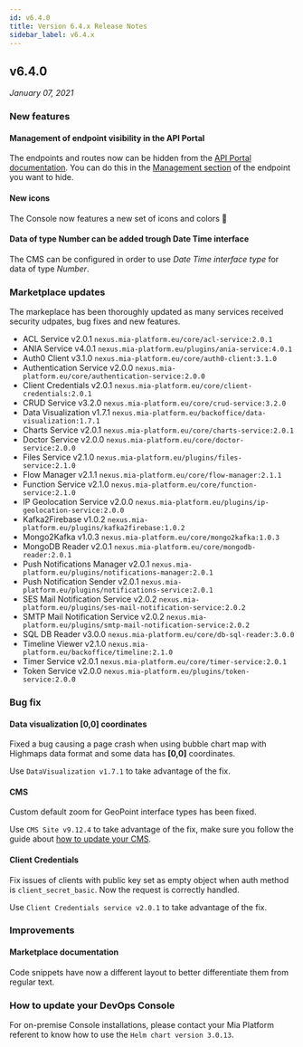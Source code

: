 ```yaml
---
id: v6.4.0
title: Version 6.4.x Release Notes
sidebar_label: v6.4.x
---
```


## v6.4.0

_January 07, 2021_

### New features

#### Management of endpoint visibility in the API Portal

The endpoints and routes now can be hidden from the [API Portal documentation](../development_suite/api-portal/api-documentations.md).
You can do this in the [Management section](../development_suite/api-console/api-design/endpoints.md#manage-the-visibility-of-your-endpoints) of the endpoint you want to hide.

#### New icons

The Console now features a new set of icons and colors 🎉

#### Data of type Number can be added trough Date Time interface

The CMS can be configured in order to use _Date Time interface type_ for data of type _Number_.

### Marketplace updates

The markeplace has been thoroughly updated as many services received security udpates, bug fixes and new features.

* ACL Service v2.0.1 `nexus.mia-platform.eu/core/acl-service:2.0.1`
* ANIA Service v4.0.1 `nexus.mia-platform.eu/plugins/ania-service:4.0.1`
* Auth0 Client v3.1.0 `nexus.mia-platform.eu/core/auth0-client:3.1.0`
* Authentication Service v2.0.0 `nexus.mia-platform.eu/core/authentication-service:2.0.0`
* Client Credentials v2.0.1 `nexus.mia-platform.eu/core/client-credentials:2.0.1`
* CRUD Service v3.2.0 `nexus.mia-platform.eu/core/crud-service:3.2.0`
* Data Visualization v1.7.1 `nexus.mia-platform.eu/backoffice/data-visualization:1.7.1`
* Charts Service v2.0.1 `nexus.mia-platform.eu/core/charts-service:2.0.1`
* Doctor Service v2.0.0 `nexus.mia-platform.eu/core/doctor-service:2.0.0`
* Files Service v2.1.0 `nexus.mia-platform.eu/plugins/files-service:2.1.0`
* Flow Manager v2.1.1 `nexus.mia-platform.eu/core/flow-manager:2.1.1`
* Function Service v2.1.0 `nexus.mia-platform.eu/core/function-service:2.1.0`
* IP Geolocation Service v2.0.0 `nexus.mia-platform.eu/plugins/ip-geolocation-service:2.0.0`
* Kafka2Firebase v1.0.2 `nexus.mia-platform.eu/plugins/kafka2firebase:1.0.2`
* Mongo2Kafka v1.0.3 `nexus.mia-platform.eu/core/mongo2kafka:1.0.3`
* MongoDB Reader v2.0.1 `nexus.mia-platform.eu/core/mongodb-reader:2.0.1`
* Push Notifications Manager v2.0.1 `nexus.mia-platform.eu/plugins/notifications-manager:2.0.1`
* Push Notification Sender v2.0.1 `nexus.mia-platform.eu/plugins/notifications-service:2.0.1`
* SES Mail Notification Service v2.0.2 `nexus.mia-platform.eu/plugins/ses-mail-notification-service:2.0.2`
* SMTP Mail Notification Service v2.0.2 `nexus.mia-platform.eu/plugins/smtp-mail-notification-service:2.0.2`
* SQL DB Reader v3.0.0 `nexus.mia-platform.eu/core/db-sql-reader:3.0.0`
* Timeline Viewer v2.1.0 `nexus.mia-platform.eu/backoffice/timeline:2.1.0`
* Timer Service v2.0.1 `nexus.mia-platform.eu/core/timer-service:2.0.1`
* Token Service v2.0.0 `nexus.mia-platform.eu/plugins/token-service:2.0.0`

### Bug fix

#### Data visualization [0,0] coordinates

Fixed a bug causing a page crash when using bubble chart map with Highmaps data format and some data has **[0,0]** coordinates.

Use `DataVisualization v1.7.1` to take advantage of the fix.

#### CMS

Custom default zoom for GeoPoint interface types has been fixed.

Use `CMS Site v9.12.4` to take advantage of the fix, make sure you follow the guide about [how to update your CMS](../business_suite/update_cms).

#### Client Credentials

Fix issues of clients with public key set as empty object when auth method is `client_secret_basic`. Now the request is correctly handled.

Use `Client Credentials service v2.0.1` to take advantage of the fix.

### Improvements

#### Marketplace documentation

Code snippets have now a different layout to better differentiate them from regular text.

### How to update your DevOps Console

For on-premise Console installations, please contact your Mia Platform referent to know how to use the `Helm chart version 3.0.13`.
